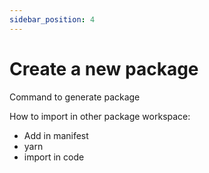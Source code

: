 ```yaml
---
sidebar_position: 4
---
```


# Create a new package

Command to generate package

How to import in other package workspace:

* Add in manifest
* yarn
* import in code

